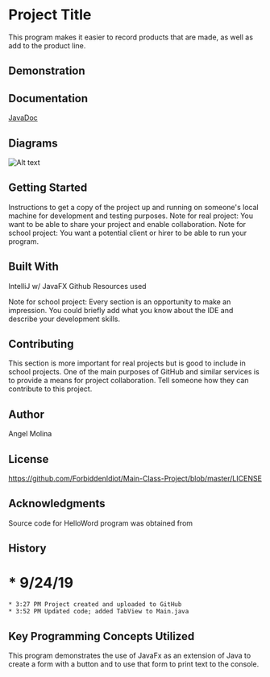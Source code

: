 # Project Title
This program makes it easier to record products that are made, as well as add to the product line.

## Demonstration


## Documentation
[JavaDoc]()

## Diagrams
![Alt text]() 

## Getting Started
Instructions to get a copy of the project up and running on someone's local machine for development and testing purposes. 
Note for real project: You want to be able to share your project and enable collaboration. 
Note for school project: You want a potential client or hirer to be able to run your program.

## Built With
IntelliJ w/ JavaFX
Github
Resources used

Note for school project: Every section is an opportunity to make an impression. You could briefly add what you know about the IDE and describe your development skills.
## Contributing
This section is more important for real projects but is good to include in school projects. 
One of the main purposes of GitHub and similar services is to provide a means for project collaboration. 
Tell someone how they can contribute to this project.

## Author
Angel Molina

## License
https://github.com/ForbiddenIdiot/Main-Class-Project/blob/master/LICENSE

## Acknowledgments
Source code for HelloWord program was obtained from 

## History
# * 9/24/19 
    * 3:27 PM Project created and uploaded to GitHub
    * 3:52 PM Updated code; added TabView to Main.java

## Key Programming Concepts Utilized
This program demonstrates the use of JavaFx as an extension of Java to create a form with a button and to use that form to print text to the console.
